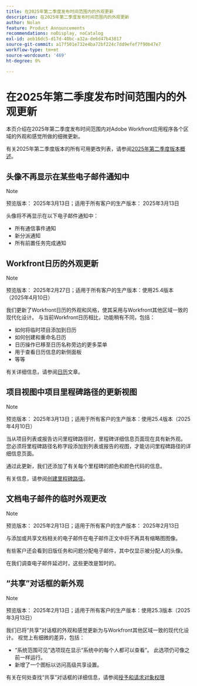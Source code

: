 ```yaml
---
title: 在2025年第二季度发布时间范围内的外观更新
description: 在2025年第二季度发布时间范围内的外观更新
author: Nolan
feature: Product Announcements
recommendations: noDisplay, noCatalog
exl-id: aeb16dc5-d17d-40bc-a32a-de6d47b43817
source-git-commit: a17f501e732e4ba72bf224c7dd9efef7f90b47e7
workflow-type: tm+mt
source-wordcount: '469'
ht-degree: 0%

---
```


# 在2025年第二季度发布时间范围内的外观更新

本页介绍在2025年第二季度发布时间范围内对Adobe Workfront应用程序各个区域的外观和感觉所做的细微更新。

有关2025年第二季度版本的所有可用更改列表，请参阅[2025年第二季度版本概述](/help/quicksilver/product-announcements/product-releases/25-q2-release-activity/25-q2-release-overview.md)。

## 头像不再显示在某些电子邮件通知中

>[!NOTE]
>
>预览版本： 2025年3月13日；适用于所有客户的生产版本： 2025年3月13日


头像将不再显示在以下电子邮件通知中：

* 所有通信事件通知
* 新分派通知
* 所有前置任务完成通知

<!--

## Look and feel updates to a Milestone Path list 

>[!NOTE]
>
>Preview release: March 6, 2025; Production release for all customers: April 10, 2025

We have updated the look and feel of the Milestone Path list in the Setup area, to match the design of other areas of Workfront.  

For information, see [Create a milestone path](/help/quicksilver/administration-and-setup/customize-workfront/configure-approval-milestone-processes/create-milestone-path.md).

-->

## Workfront日历的外观更新

>[!NOTE]
>
>预览版本： 2025年2月27日；适用于所有客户的生产版本：使用25.4版本（2025年4月10日）

我们更新了Workfront日历的外观和风格，使其采用与Workfront其他区域一致的现代化设计。 与当前Workfront日历相比，功能稍有不同，包括：

* 如何将临时项目添加到日历
* 如何创建和重命名日历
* 日历操作已移至日历名称旁边的更多菜单
* 用于查看日历信息的新侧面板
* 等等

有关详细信息，请参阅[日历](/help/quicksilver/reports-and-dashboards/reports/calendars/calendars.md)文章。

## 项目视图中项目里程碑路径的更新视图

>[!NOTE]
>
>预览版本： 2025年3月13日；适用于所有客户的生产版本：使用25.4版本（2025年4月10日）

当从项目列表或报告访问里程碑路径时，里程碑详细信息页面现在具有新外观。 您必须将里程碑路径名称字段添加到列表或报告的视图，才能访问里程碑路径的详细信息页面。

通过此更新，我们还添加了有关每个里程碑的颜色和颜色代码的信息。

有关信息，请参阅[创建里程碑路径](/help/quicksilver/administration-and-setup/customize-workfront/configure-approval-milestone-processes/create-milestone-path.md)。

## 文档电子邮件的临时外观更改

>[!NOTE]
>
>预览版本： 2025年2月13日；适用于所有客户的生产版本： 2025年2月13日

与添加或共享文档相关的电子邮件在电子邮件正文中将不再具有缩略图图像。

有些客户还会看到旧版任务和问题分配电子邮件，其中仅显示被分配人的头像。

在我们调查电子邮件延迟时，这些更改是暂时的。

## “共享”对话框的新外观

>[!NOTE]
>
>预览版本： 2025年2月13日；适用于所有客户的生产版本：使用25.3版本（2025年3月13日）

我们已将“共享”对话框的外观和感觉更新为与Workfront其他区域一致的现代化设计。 视觉上有细微的差异，包括：

* “系统范围可见”选项现在显示“系统中的每个人都可以查看”。 此选项仍可像之前一样运行。
* 新增了一个图标以访问高级共享设置。

有关在何处查找“共享”对话框的详细信息，请参阅[授予和请求对象权限](/help/quicksilver/workfront-basics/grant-and-request-access-to-objects/grant-and-request-access-to-objects.md)
